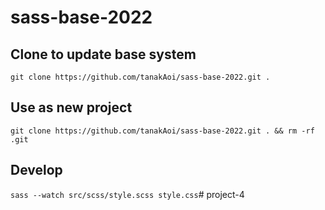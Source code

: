 # sass-base-2022

## Clone to update base system
`git clone https://github.com/tanakAoi/sass-base-2022.git .`

## Use as new project
`git clone https://github.com/tanakAoi/sass-base-2022.git . &&
rm -rf .git`

## Develop
`sass --watch src/scss/style.scss style.css`# project-4
